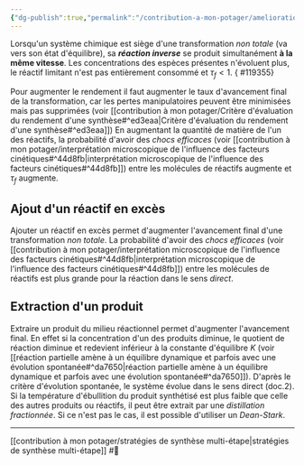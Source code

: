 ```yaml
---
{"dg-publish":true,"permalink":"/contribution-a-mon-potager/amelioration-du-taux-d-avancement-final-d-une-synthese/"}
---
```


Lorsqu'un système chimique est siège d'une transformation *non totale* (va vers son état d'équilibre), sa ***réaction inverse*** se produit simultanément **à la même vitesse**. Les concentrations des espèces présentes n'évoluent plus, le réactif limitant n'est pas entièrement consommé et $\tau_{f}<1$.
{ #119355}


Pour augmenter le rendement il faut augmenter le taux d'avancement final de la transformation, car les pertes manipulatoires peuvent être minimisées mais pas supprimées (voir [[contribution à mon potager/Critère d'évaluation du rendement d'une synthèse#^ed3eaa\|Critère d'évaluation du rendement d'une synthèse#^ed3eaa]])
En augmentant la quantité de matière de l'un des réactifs, la probabilité d'avoir des *chocs efficaces* (voir [[contribution à mon potager/interprétation microscopique de l'influence des facteurs cinétiques#^44d8fb\|interprétation microscopique de l'influence des facteurs cinétiques#^44d8fb]]) entre les molécules de réactifs augmente et $\tau_{f}$ augmente.
## Ajout d'un réactif en excès
Ajouter un réactif en excès permet d'augmenter l'avancement final d'une transformation *non totale*. La probabilité d'avoir des *chocs efficaces* (voir [[contribution à mon potager/interprétation microscopique de l'influence des facteurs cinétiques#^44d8fb\|interprétation microscopique de l'influence des facteurs cinétiques#^44d8fb]]) entre les molécules de réactifs est plus grande pour la réaction dans le sens *direct*.
## Extraction d'un produit
Extraire un produit du milieu réactionnel permet d'augmenter l'avancement final.
En effet si la concentration d'un des produits diminue, le quotient de réaction diminue et redevient inférieur à la constante d'équilibre $K$ (voir [[réaction partielle amène à un équilibre dynamique et parfois avec une évolution spontanée#^da7650\|réaction partielle amène à un équilibre dynamique et parfois avec une évolution spontanée#^da7650]]).
D'après le critère d'évolution spontanée, le système évolue dans le sens direct (doc.2).
Si la température d'ébullition du produit synthétisé est plus faible que celle des autres produits ou réactifs, il peut être extrait par une *distillation fractionnée*. Si ce n'est pas le cas, il est possible d'utiliser un *Dean-Stark*.

---
[[contribution à mon potager/stratégies de synthèse multi-étape\|stratégies de synthèse multi-étape]] #🌲 